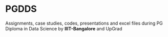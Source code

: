 # PGDDS
Assignments, case studies, codes, presentations and excel files during PG Diploma in Data Science by __IIIT-Bangalore__ and UpGrad
